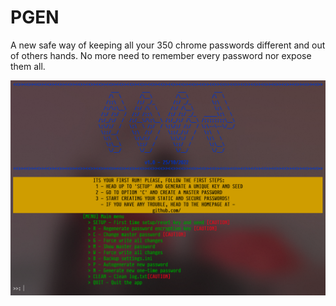 # PGEN
A new safe way of keeping all your 350 chrome passwords different and out of others hands.
No more need to remember every password nor expose them all.

![main_image](imgs/main.png?raw=true)
